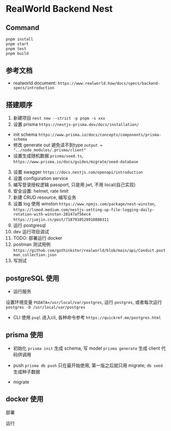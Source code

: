 # RealWorld Backend Nest

## Command
```bash
pnpm install
pnpm start
pnpm test
pnpm build
```

## 参考文档

- realworld document: `https://www.realworld.how/docs/specs/backend-specs/introduction`


## 搭建顺序

1. 新建项目 `nest new --strict -p pnpm -s xxx`
2. 设置 prisma `https://nestjs-prisma.dev/docs/installation/`
  - init schema `https://www.prisma.io/docs/concepts/components/prisma-schema`
  - 修改 generate out 避免读不到type `output = "../node_modules/.prisma/client"`
  - 设置生成随机数据 `prisma/seed.ts`, `https://www.prisma.io/docs/guides/migrate/seed-database`
3. 设置 swagger `https://docs.nestjs.com/openapi/introduction`
4. 设置 configuration service
5. 编写登录授权逻辑 passport, 只是用 jwt, 不用 local(自己实现)
6. 安全设置: helmet, rate limit
7. 新建 CRUD resource, 编写业务
8. 设置 log 使用 winston `https://www.npmjs.com/package/nest-winston`, `https://lsmod.medium.com/nestjs-setting-up-file-logging-daily-rotation-with-winston-28147af56ec4`  `https://juejin.cn/post/7187910528918880311`
9. 运行 postgresql
10. dev 运行项目调试
11. TODO: 部署运行 docker
12. postman 测试用例 `https://github.com/gothinkster/realworld/blob/main/api/Conduit.postman_collection.json`
13. 写测试

## postgreSQL 使用

- 运行服务

设置环境变量 `PGDATA=/usr/local/var/postgres`, 运行 `postgres`,
或者每次运行 `postgres -D /usr/local/var/postgres`

- CLI 使用
`psql` 进入cli,
各种命令参考 `https://quickref.me/postgres.html`

## prisma 使用

- 初始化
`prisma init` 生成 schema, 写 model
`prisma generate` 生成 client 代码供调用

- push
`prisma db push` 只在最开始使用, 第一版之后就只用 migrate; `db seed` 生成种子数据

- migrate

## docker 使用

部署

运行